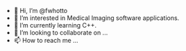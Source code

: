 - 👋 Hi, I’m @fwhotto
- 👀 I’m interested in Medical Imaging software applications.
- 🌱 I’m currently learning C++.
- 💞️ I’m looking to collaborate on ...
- 📫 How to reach me ...

<!---
fwhotto/fwhotto is a ✨ special ✨ repository because its `README.md` (this file) appears on your GitHub profile.
You can click the Preview link to take a look at your changes.
--->
